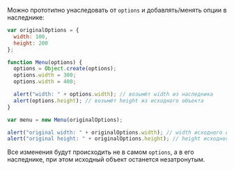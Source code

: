 Можно прототипно унаследовать от `options` и добавлять/менять опции в наследнике:

```js run
var originalOptions = {
  width: 100,
  height: 200
};

function Menu(options) {
  options = Object.create(options);
  options.width = 300;
  options.width = 400;

  alert("width: " + options.width); // возьмёт width из наследника
  alert(options.height); // возьмёт height из исходного объекта
}

var menu = new Menu(originalOptions);

alert("original width: " + originalOptions.width); // width исходного объекта
alert("original height: " + originalOptions.height); // height исходного объекта
```

Все изменения будут происходить не в самом `options`, а в его наследнике, при этом исходный объект останется незатронутым.
